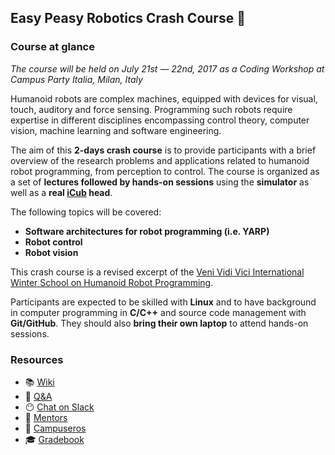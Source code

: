 ## Easy Peasy Robotics Crash Course :robot:

### Course at glance
_The course will be held on July 21st — 22nd, 2017 as a Coding Workshop at Campus Party Italia, Milan, Italy_

Humanoid robots are complex machines, equipped with devices for visual, touch, auditory and force sensing. Programming such robots require expertise in different disciplines encompassing control theory, computer vision, machine learning and software engineering.

The aim of this **2-days crash course** is to provide participants with a brief overview of the research problems and applications related to humanoid robot programming, from perception to control. The course is organized as a set of **lectures followed by hands-on sessions** using the **simulator** as well as a **real [iCub](http://www.icub.org) head**.

The following topics will be covered:
- **Software architectures for robot programming (i.e. YARP)**
- **Robot control**
- **Robot vision**

This crash course is a revised excerpt of the [Veni Vidi Vici International Winter School on Humanoid Robot Programming](http://icub.org/winterschool).

Participants are expected to be skilled with **Linux** and to have background in computer programming in **C/C++** and source code management with **Git/GitHub**. They should also **bring their own laptop** to attend hands-on sessions.

### Resources
- 📚 [Wiki](https://github.com/easy-peasy-robotics/easy-peasy-robotics.github.io/wiki)
- 👋 [Q&A](https://github.com/easy-peasy-robotics/easy-peasy-robotics.github.io/issues/1)
- 😶 [Chat on Slack](https://easy-peasy-robotics.slack.com)
- 👴 [Mentors](./mentors.md)
- 🙋 [Campuseros](./campuseros.md)
- 🎓 [Gradebook](https://easy-peasy-robotics.github.io/gradebook)
